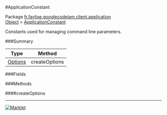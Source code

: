 #ApplicationConstant

Package [fr.faylixe.googlecodejam.client.application](../)<br>
[Object](../../../../java/langObject.md) > [ApplicationConstant](ApplicationConstant.md)

<p>Constants used for managing command
 line parameters.</p>

###Summary


| Type | Method |
| --- | --- |
| [Options](../../../../org/apache/commons/cliOptions.md) | createOptions |

###Fields


###Methods

####createOptions


---
[![Marklet](https://img.shields.io/badge/Generated%20by-Marklet-green.svg)](https://github.com/Faylixe/marklet)